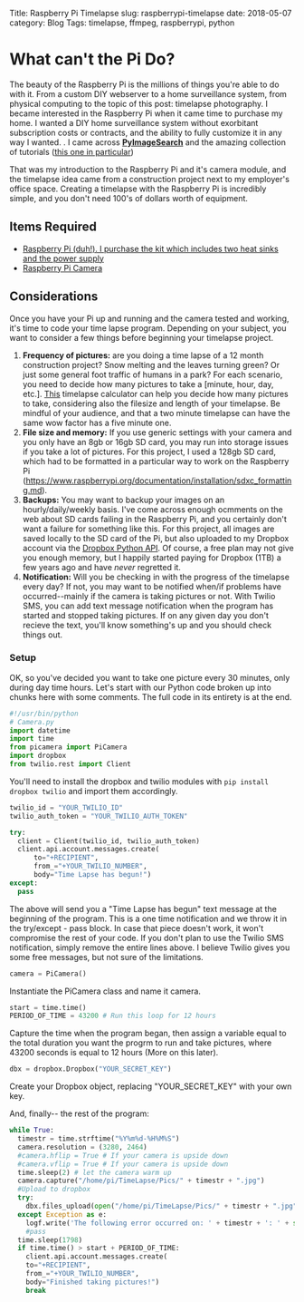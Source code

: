Title: Raspberry Pi Timelapse
slug: raspberrypi-timelapse
date: 2018-05-07
category: Blog
Tags: timelapse, ffmpeg, raspberrypi, python

# What can't the Pi Do?

The beauty of the Raspberry Pi is the millions of things you're able to do with it.  From a custom DIY webserver to a home surveillance system, from physical computing to the topic of this post: timelapse photography.  I became interested in the Raspberry Pi when it came time to purchase my home.  I wanted a DIY home surveillance system without exorbitant subscription costs or contracts, and the ability to fully customize it in any way I wanted.  .  I came across [**PyImageSearch**](https://pyimagesearch.com) and the amazing collection of tutorials ([this one in particular](https://www.pyimagesearch.com/2015/06/01/home-surveillance-and-motion-detection-with-the-raspberry-pi-python-and-opencv/))

That was my introduction to the Raspberry Pi and it's camera module, and the timelapse idea came from a construction project next to my employer's office space.  Creating a timelapse with the Raspberry Pi is incredibly simple, and you don't need 100's of dollars worth of equipment. 

## Items Required

* [Raspberry Pi (duh!).  I purchase the kit which includes two heat sinks and the power supply](https://www.amazon.com/CanaKit-Raspberry-Power-Supply-Listed/dp/B07BC6WH7V/ref=sr_1_3?s=pc&ie=UTF8&qid=1525737615&sr=1-3&keywords=raspberry+pi+3+b%2B&dpID=51IC7SDI3cL&preST=_SY300_QL70_&dpSrc=srch)
* [Raspberry Pi Camera](https://www.amazon.com/Raspberry-Pi-Camera-Module-Megapixel/dp/B01ER2SKFS/ref=sr_1_3?ie=UTF8&qid=1525737711&sr=8-3&keywords=pi+camera&dpID=41oaX6czzQL&preST=_SY300_QL70_&dpSrc=srch)

## Considerations

Once you have your Pi up and running and the camera tested and working, it's time to code your time lapse program.  Depending on your subject, you want to consider a few things before beginning your timelapse project.

1. **Frequency of pictures:** are you doing a time lapse of a 12 month construction project?  Snow melting and the leaves turning green? Or just some general foot traffic of humans in a park?  For each scenario, you need to decide how many pictures to take a [minute, hour, day, etc.].  [This](https://www.photopills.com/calculators/timelapse) timelapse calculator can help you decide how many pictures to take, considering also the filesize and length of your timelapse.  Be mindful of your audience, and that a two minute timelapse can have the same wow factor has a five minute one.
2. **File size and memory:** If you use generic settings with your camera and you only have an 8gb or 16gb SD card, you may run into storage issues if you take a lot of pictures.  For this project, I used a 128gb SD card, which had to be formatted in a particular way to work on the Raspberry Pi (https://www.raspberrypi.org/documentation/installation/sdxc_formatting.md).
3. **Backups:** You may want to backup your images on an hourly/daily/weekly basis.  I've come across enough ocmments on the web about SD cards failing in the Raspberry Pi, and you certainly don't want a failure for something like this.  For this project, all images are saved locally to the SD card of the Pi, but also uploaded to my Dropbox account via the [Dropbox Python API](https://www.dropbox.com/developers/documentation/python).  Of course, a free plan may not give you enough memory, but I happily started paying for Dropbox (1TB) a few years ago and have _never_ regretted it.
4.  **Notification:** Will you be checking in with the progress of the timelapse every day?  If not, you may want to be notified when/if problems have occurred--mainly if the camera is taking pictures or not.  With Twilio SMS, you can add text message notification when the program has started and stopped taking pictures.  If on any given day you don't recieve the text, you'll know something's up and you should check things out.

### Setup

OK, so you've decided you want to take one picture every 30 minutes, only during day time hours.  Let's start with our Python code broken up into chunks here with some comments. The full code in its entirety is at the end.

```python
#!/usr/bin/python
# Camera.py
import datetime
import time
from picamera import PiCamera
import dropbox
from twilio.rest import Client
```

You'll need to install the dropbox and twilio modules with `pip install dropbox twilio` and import them accordingly. 

```python
twilio_id = "YOUR_TWILIO_ID"
twilio_auth_token = "YOUR_TWILIO_AUTH_TOKEN"

try:
  client = Client(twilio_id, twilio_auth_token)
  client.api.account.messages.create(
      to="+RECIPIENT",
      from_="+YOUR_TWILIO_NUMBER",
      body="Time Lapse has begun!")
except:
  pass
```

The above will send you a "Time Lapse has begun" text message at the beginning of the program.  This is a one time notification and we throw it in the try/except - pass block.  In case that piece doesn't work, it won't compromise the rest of your code.  If you don't plan to use the Twilio SMS notification, simply remove the entire lines above.  I believe Twilio gives you some free messages, but not sure of the limitations.

```python
camera = PiCamera()
```

Instantiate the PiCamera class and name it camera.

```python
start = time.time() 
PERIOD_OF_TIME = 43200 # Run this loop for 12 hours
```

Capture the time when the program began, then assign a variable equal to the total duration you want the progrm to run and take pictures, where 43200 seconds is equal to 12 hours (More on this later).

```python
dbx = dropbox.Dropbox("YOUR_SECRET_KEY")
```

Create your Dropbox object, replacing "YOUR_SECRET_KEY" with your own key.

And, finally-- the rest of the program:

```python
while True:
  timestr = time.strftime("%Y%m%d-%H%M%S")
  camera.resolution = (3280, 2464)
  #camera.hflip = True # If your camera is upside down
  #camera.vflip = True # If your camera is upside down
  time.sleep(2) # let the camera warm up
  camera.capture("/home/pi/TimeLapse/Pics/" + timestr + ".jpg")
  #Upload to dropbox
  try:
    dbx.files_upload(open("/home/pi/TimeLapse/Pics/" + timestr + ".jpg", "rb").read(), "/TimeLapse/" + timestr + ".jpg")
  except Exception as e:
    logf.write('The following error occurred on: ' + timestr + ': ' + str(e)+'\n')
    #pass
  time.sleep(1798)
  if time.time() > start + PERIOD_OF_TIME:
    client.api.account.messages.create(
    to="+RECIPIENT",
    from_="+YOUR_TWILIO_NUMBER",
    body="Finished taking pictures!")
    break
```

